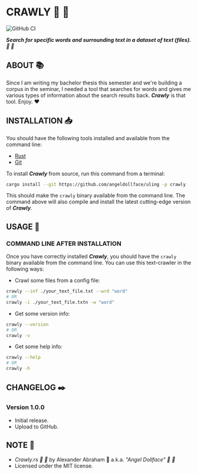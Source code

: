 # CRAWLY :scroll: :mag_right:

![GitHub CI](https://github.com/angeldollface/uling/actions/workflows/crawly.yml/badge.svg)

***Search for specific words and surrounding text in a dataset of text (files). :scroll: :mag_right:***

## ABOUT :books:

Since I am writing my bachelor thesis this semester and we're building a corpus in the seminar, I needed a tool that searches for words and gives me various types of information about the search results back. ***Crawly*** is that tool. Enjoy. :heart:

## INSTALLATION :inbox_tray:

You should have the following tools installed and available from the command line:

- [Rust](https://rust-lang.org)
- [Git](https://git-scm.org)

To install ***Crawly*** from source, run this command from a terminal:

```bash
cargo install --git https://github.com/angeldollface/uling -p crawly
```

This should make the `crawly` binary available from the command line. The command above will also compile and install the latest cutting-edge version of ***Crawly***.

## USAGE :hammer:

### COMMAND LINE AFTER INSTALLATION

Once you have correctly installed ***Crawly***, you should have the `crawly` binary available from the command line.
You can use this text-crawler in the following ways:

- Crawl some files from a config file:

```bash
crawly --inf ./your_text_file.txt --wrd "word"
# OR
crawly -i ./your_text_file.txtn -w "word"
```

- Get some version info:

```bash
crawly --version
# OR
crawly -v
```

- Get some help info:

```bash
crawly --help
# OR
crawly -h
```

## CHANGELOG :black_nib:

### Version 1.0.0

- Initial release.
- Upload to GitHub.

## NOTE :scroll:

- *Crawly.rs :scroll: :mag_right:* by Alexander Abraham :black_heart: a.k.a. *"Angel Dollface" :dolls: :ribbon:*
- Licensed under the MIT license.
